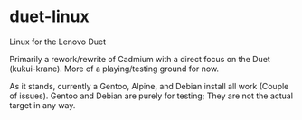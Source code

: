 # duet-linux
Linux for the Lenovo Duet

Primarily a rework/rewrite of Cadmium with a direct focus on the Duet (kukui-krane). More of a playing/testing ground for now.

As it stands, currently a Gentoo, Alpine, and Debian install all work (Couple of issues). Gentoo and Debian are purely for testing; They are not the actual target in any way.